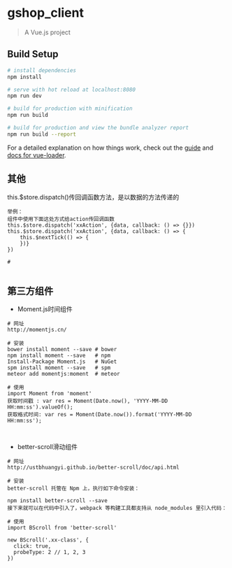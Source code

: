 # gshop_client

> A Vue.js project

## Build Setup

``` bash
# install dependencies
npm install

# serve with hot reload at localhost:8080
npm run dev

# build for production with minification
npm run build

# build for production and view the bundle analyzer report
npm run build --report
```

For a detailed explanation on how things work, check out the [guide](http://vuejs-templates.github.io/webpack/) and [docs for vue-loader](http://vuejs.github.io/vue-loader).

## 其他
this.$store.dispatch()传回调函数方法，是以数据的方法传递的
```
举例：
组件中使用下面这处方式给action传回调函数
this.$store.dispatch('xxAction', {data, callback: () => {}})
this.$store.dispatch('xxAction', {data, callback: () => {
    this.$nextTick(() => {
    })}
})

#


```

## 第三方组件
* Moment.js时间组件
```
# 网址
http://momentjs.cn/

# 安装
bower install moment --save # bower
npm install moment --save   # npm
Install-Package Moment.js   # NuGet
spm install moment --save   # spm
meteor add momentjs:moment  # meteor

# 使用
import Moment from 'moment'
获取时间戳 : var res = Moment(Date.now(), 'YYYY-MM-DD HH:mm:ss').valueOf();
获取格式时间: var res = Moment(Date.now()).format('YYYY-MM-DD HH:mm:ss');



```
* better-scroll滑动组件

```
# 网址
http://ustbhuangyi.github.io/better-scroll/doc/api.html

# 安装
better-scroll 托管在 Npm 上，执行如下命令安装：

npm install better-scroll --save
接下来就可以在代码中引入了，webpack 等构建工具都支持从 node_modules 里引入代码：

# 使用
import BScroll from 'better-scroll'

new BScroll('.xx-class', {
  click: true,
  probeType: 2 // 1, 2, 3
})

```
